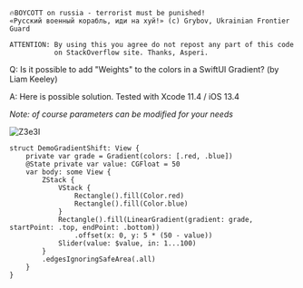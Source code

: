```
🔥BOYCOTT on russia - terrorist must be punished!
«Русский военный корабль, иди на хуй!» (c) Grybov, Ukrainian Frontier Guard

ATTENTION: By using this you agree do not repost any part of this code
           on StackOverflow site. Thanks, Asperi.
```

Q: Is it possible to add "Weights" to the colors in a SwiftUI Gradient? (by Liam Keeley)

A: Here is possible solution. Tested with Xcode 11.4 / iOS 13.4

*Note: of course parameters can be modified for your needs*

![Z3e3I](https://user-images.githubusercontent.com/62171579/177608090-56e5278e-3cac-4f3f-82b5-eb3a79101333.gif)

```
struct DemoGradientShift: View {
    private var grade = Gradient(colors: [.red, .blue])
    @State private var value: CGFloat = 50
    var body: some View {
        ZStack {
            VStack {
                Rectangle().fill(Color.red)
                Rectangle().fill(Color.blue)
            }
            Rectangle().fill(LinearGradient(gradient: grade, startPoint: .top, endPoint: .bottom))
                .offset(x: 0, y: 5 * (50 - value))
            Slider(value: $value, in: 1...100)
        }
        .edgesIgnoringSafeArea(.all)
    }
}
```
